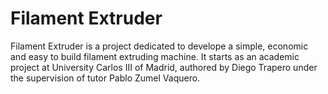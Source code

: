 Filament Extruder
=================

Filament Extruder is a project dedicated to develope a simple, economic and easy to build filament extruding machine. It starts as an academic project at University Carlos III of Madrid, authored by Diego Trapero under the supervision of tutor Pablo Zumel Vaquero.
